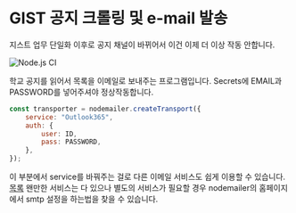 # GIST 공지 크롤링 및 e-mail 발송

지스트 업무 단일화 이후로 공지 채널이 바뀌어서 이건 이제 더 이상 작동 안합니다.

![Node.js CI](https://github.com/dodok8/GIST_Notifications_Mail/workflows/Node.js%20CI/badge.svg)

학교 공지를 읽어서 목록을 이메일로 보내주는 프로그램입니다. Secrets에 EMAIL과 PASSWORD를 넣어주셔야 정상작동합니다.

```javascript
const transporter = nodemailer.createTransport({
    service: "Outlook365",
    auth: {
        user: ID,
        pass: PASSWORD,
    },
});
```

이 부분에서 service를 바꿔주는 걸로 다른 이메일 서비스도 쉽게 이용할 수 있습니다. [목록](https://nodemailer.com/smtp/well-known/#supported-services) 왠만한 서비스는 다 있으나 별도의 서비스가 필요할 경우 nodemailer의 홈페이지에서 smtp 설정을 하는법을 찾을 수 있습니다.
